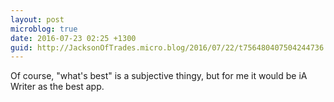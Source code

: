 ```yaml
---
layout: post
microblog: true
date: 2016-07-23 02:25 +1300
guid: http://JacksonOfTrades.micro.blog/2016/07/22/t756480407504244736.html
---
```

Of course, "what's best" is a subjective thingy, but for me it would be iA Writer as the best app.
